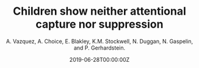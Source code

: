 ---
# Documentation: https://wowchemy.com/docs/managing-content/

title: "Children show neither attentional capture nor suppression"
authors: [A. Vazquez, A. Choice, E. Blakley, K.M. Stockwell, N. Duggan, N. Gaspelin, and P. Gerhardstein]
author: "A. Vazquez, A. Choice, E. Blakley, K.M. Stockwell, N. Duggan, N. Gaspelin, and P. Gerhardstein."
date: 2019-06-28T00:00:00Z
doi: ""

# Schedule page publish date (NOT publication's date).
publishDate: 2020-12-18T00:00:00Z

# Publication type.
# Legend: 0 = Uncategorized; 1 = Conference paper; 2 = Journal article;
# 3 = Preprint / Working Paper; 4 = Report; 5 = Book; 6 = Book section;
# 7 = Thesis; 8 = Patent
publication_types: ["1"]

# Publication name and optional abbreviated publication name.
publication: "Binghamton Bridges to Baccalaureate Program Research Session, Vestal, NY"
publication_short: ""

abstract: ""

# Summary. An optional shortened abstract.
summary: ""

tags: [Eye-Tracking, Attention]
categories: []
featured: false

links:
- name: Bridges to Baccalaureate Program
  url: https://www.binghamton.edu/news/story/1868/binghamton-university-welcomes-underrepresented-scholars-for-summer-researc
url_pdf: 
url_code: 
url_dataset: 
url_poster: 
url_project:
url_slides:
url_source: 
url_video: 



# Featured image
# To use, add an image named `featured.jpg/png` to your page's folder. 
# Focal points: Smart, Center, TopLeft, Top, TopRight, Left, Right, BottomLeft, Bottom, BottomRight.
image:
  caption: ""
  focal_point: ""
  preview_only: false

# Associated Projects (optional).
#   Associate this publication with one or more of your projects.
#   Simply enter your project's folder or file name without extension.
#   E.g. `internal-project` references `content/project/internal-project/index.md`.
#   Otherwise, set `projects: []`.
projects: []

# Slides (optional).
#   Associate this publication with Markdown slides.
#   Simply enter your slide deck's filename without extension.
#   E.g. `slides: "example"` references `content/slides/example/index.md`.
#   Otherwise, set `slides: ""`.
slides: ""
---